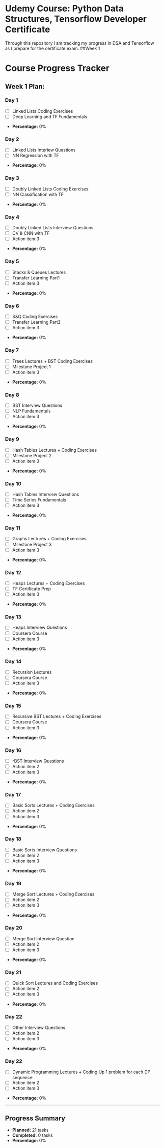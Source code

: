 # Udemy Course: Python Data Structures, Tensorflow Developer Certificate 
Through this repository I am tracking my progress in DSA and Tensorflow as I prepare for the certificate exam.
##Week 1
# Course Progress Tracker

## Week 1 Plan:

### Day 1
- [ ] Linked Lists Coding Exercises
- [ ] Deep Learning and TF Fundamentals
- **Percentage:** 0%

### Day 2
- [ ] Linked Lists Interiew Questions
- [ ] NN Regression with TF
- **Percentage:** 0%

### Day 3
- [ ] Doubly Linked Lists Coding Exercises
- [ ] NN Classification with TF
- **Percentage:** 0%

### Day 4
- [ ] Doubly Linked Lists Interview Questions
- [ ] CV & CNN with TF
- [ ] Action item 3
- **Percentage:** 0%

### Day 5
- [ ] Stacks & Queues Lectures
- [ ] Transfer Learning Part1
- [ ] Action item 3
- **Percentage:** 0%

### Day 6
- [ ] S&Q Coding Exercises
- [ ] Transfer Learning Part2
- [ ] Action item 3
- **Percentage:** 0%

### Day 7
- [ ] Trees Lectures + BST Coding Exercises
- [ ] Milestone Project 1
- [ ] Action item 3
- **Percentage:** 0%

### Day 8
- [ ] BST Interview Questions
- [ ] NLP Fundamentals
- [ ] Action item 3
- **Percentage:** 0%

### Day 9
- [ ] Hash Tables Lectures + Coding Exercises
- [ ] Milestone Project 2
- [ ] Action item 3
- **Percentage:** 0%

### Day 10
- [ ] Hash Tables Interview Questions
- [ ] Time Series Fundamentals 
- [ ] Action item 3
- **Percentage:** 0%

### Day 11
  - [ ] Graphs Lectures + Coding Exercises
  - [ ] Milestone Project 3
  - [ ] Action item 3
  - **Percentage:** 0%
    
### Day 12
  - [ ] Heaps Lectures + Coding Exercises
  - [ ] TF Certificate Prep
  - [ ] Action item 3
  - **Percentage:** 0%

### Day 13
  - [ ] Heaps Interview Questions
  - [ ] Coursera Course
  - [ ] Action item 3
  - **Percentage:** 0%

### Day 14
  - [ ] Recursion Lectures
  - [ ] Coursera Course
  - [ ] Action item 3
  - **Percentage:** 0%

### Day 15
  - [ ] Recursive BST Lectures + Coding Exercises
  - [ ] Coursera Course
  - [ ] Action item 3
  - **Percentage:** 0%

### Day 16
  - [ ] rBST Interview Questions
  - [ ] Action item 2
  - [ ] Action item 3
  - **Percentage:** 0%

### Day 17
  - [ ] Basic Sorts Lectures + Coding Exercises
  - [ ] Action item 2
  - [ ] Action item 3
  - **Percentage:** 0%
    
### Day 18
  - [ ] Basic Sorts Interview Questions
  - [ ] Action item 2
  - [ ] Action item 3
  - **Percentage:** 0%
    
### Day 19
  - [ ] Merge Sort Lectures + Coding Exercises 
  - [ ] Action item 2
  - [ ] Action item 3
  - **Percentage:** 0%

### Day 20
  - [ ] Merge Sort Interview Question
  - [ ] Action item 2
  - [ ] Action item 3
  - **Percentage:** 0%

### Day 21
  - [ ] Quick Sort Lectures and Coding Exercises
  - [ ] Action item 2
  - [ ] Action item 3
  - **Percentage:** 0%

### Day 22
  - [ ] Other Interview Questions
  - [ ] Action item 2
  - [ ] Action item 3
  - **Percentage:** 0%

### Day 22
  - [ ] Dynamic Programming Lectures + Coding Up 1 problem for each DP sequence
  - [ ] Action item 2
  - [ ] Action item 3
  - **Percentage:** 0%

---

## Progress Summary

- **Planned:** 21 tasks
- **Completed:** 0 tasks
- **Percentage:** 0%

